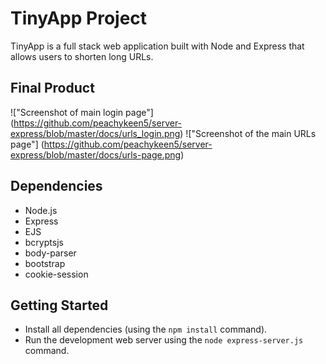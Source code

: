 # TinyApp Project

TinyApp is a full stack web application built with Node and Express that allows users to shorten long URLs.

## Final Product

!["Screenshot of main login page"] (https://github.com/peachykeen5/server-express/blob/master/docs/urls_login.png)
!["Screenshot of the main URLs page"] (https://github.com/peachykeen5/server-express/blob/master/docs/urls-page.png)

## Dependencies
- Node.js
- Express
- EJS
- bcryptsjs
- body-parser
- bootstrap
- cookie-session

## Getting Started

- Install all dependencies (using the `npm install` command).
- Run the development web server using the `node express-server.js` command.